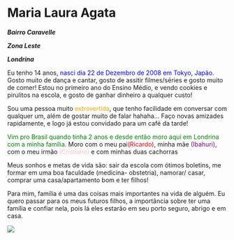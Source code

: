 <!DOCTYPE html>
<html lang="pt-br">
<head>
    <meta charset="UTF-8">
    <meta name="viewport" content="width=device-width, initial-scale=1.0">
</head>
<body>
<h1>Maria Laura Agata</h1>
<p><em><strong>Bairro Caravelle</strong></em></p>
<p><em><strong>Zona Leste</strong></em></p>
<p><em><strong>Londrina</strong></em></p>

   <p>Eu tenho 14 anos, <font color="blue">nasci dia 22 de Dezembro de 2008 em Tokyo, Japão.</font> Gosto muito de dança e cantar, gosto de assitir 
filmes/séries e gosto muito de comer! 
 Estou no primeiro ano do Ensino Médio, e vendo cookies e pirulitos na escola, e gosto de ganhar
dinheiro a qualquer custo!</p>
   <p>Sou uma pessoa muito <font color="orange">extrovertida</font>, que tenho facilidade em conversar com qualquer um, além de gostar muito de falar hahaha... Faço novas 
amizades rapidamente, e logo já estou convidado para um café da tarde!</p>
   <p><font color="green">Vim pro Brasil quando tinha 2 anos e desde então moro aqui em Londrina com a minha família.</font>
 Moro com o meu pai<font color="red">(Ricardo)</font>, minha mãe  <font color="purple">(Ibahuri)</font>, com o meu irmão <font color="pink">(Cristiano)</font> e com minhas duas cachorras</p>
   <p>Meus sonhos e metas de vida são: sair da escola com ótimos boletins, me formar em uma boa faculdade (medicina- obstetria), 
namorar/ casar, comprar uma casa/apartamento bom e ter filhos!</p>
   <p>Para mim, família é uma das coisas mais importantes na vida de alguém. Eu quero passar para os meus futuros 
filhos, a importância sobre ter uma família e confiar nela, pois lá eles estarão em seu porto seguro, abrigo e em casa.</p>
</body>
</html>

  <img src="https://i.pinimg.com/564x/b7/85/eb/b785eb4043560ec45936dc37fb852c9b.jpg"> 
 
